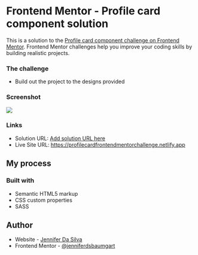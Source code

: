 # Frontend Mentor - Profile card component solution

This is a solution to the [Profile card component challenge on Frontend Mentor](https://www.frontendmentor.io/challenges/profile-card-component-cfArpWshJ). Frontend Mentor challenges help you improve your coding skills by building realistic projects. 

### The challenge

- Build out the project to the designs provided

### Screenshot

![](/images/Screenshot%202023-03-26%20at%2017.25.44.png)

### Links

- Solution URL: [Add solution URL here](https://your-solution-url.com)
- Live Site URL: https://profilecardfrontendmentorchallenge.netlify.app

## My process

### Built with

- Semantic HTML5 markup
- CSS custom properties
- SASS

## Author

- Website - [Jennifer Da Silva](https://jenniferds.netlify.app/english.html)
- Frontend Mentor - [@jenniferdsbaumgart](https://www.frontendmentor.io/profile/jenniferdsbaumgart)
